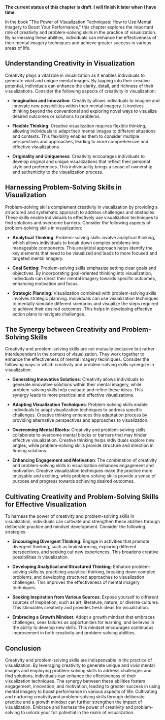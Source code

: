 **The current status of this chapter is draft. I will finish it later when I have time**

In the book "The Power of Visualization Techniques: How to Use Mental Imagery to Boost Your Performance," this chapter explores the important role of creativity and problem-solving skills in the practice of visualization. By harnessing these abilities, individuals can enhance the effectiveness of their mental imagery techniques and achieve greater success in various areas of life.

Understanding Creativity in Visualization
-----------------------------------------

Creativity plays a vital role in visualization as it enables individuals to generate vivid and unique mental images. By tapping into their creative potential, individuals can enhance the clarity, detail, and richness of their visualizations. Consider the following aspects of creativity in visualization:

* **Imagination and Innovation**: Creativity allows individuals to imagine and innovate new possibilities within their mental imagery. It involves thinking beyond the conventional and exploring novel ways to visualize desired outcomes or solutions to problems.

* **Flexible Thinking**: Creative visualization requires flexible thinking, allowing individuals to adapt their mental images to different situations and contexts. This flexibility enables them to consider multiple perspectives and approaches, leading to more comprehensive and effective visualizations.

* **Originality and Uniqueness**: Creativity encourages individuals to develop original and unique visualizations that reflect their personal style and preferences. This individuality brings a sense of ownership and authenticity to the visualization process.

Harnessing Problem-Solving Skills in Visualization
--------------------------------------------------

Problem-solving skills complement creativity in visualization by providing a structured and systematic approach to address challenges and obstacles. These skills enable individuals to effectively use visualization techniques to find solutions and overcome barriers. Consider the following aspects of problem-solving skills in visualization:

* **Analytical Thinking**: Problem-solving skills involve analytical thinking, which allows individuals to break down complex problems into manageable components. This analytical approach helps identify the key elements that need to be visualized and leads to more focused and targeted mental imagery.

* **Goal Setting**: Problem-solving skills emphasize setting clear goals and objectives. By incorporating goal-oriented thinking into visualization, individuals can direct their mental imagery towards specific outcomes, enhancing motivation and focus.

* **Strategic Planning**: Visualization combined with problem-solving skills involves strategic planning. Individuals can use visualization techniques to mentally simulate different scenarios and visualize the steps required to achieve their desired outcomes. This helps in developing effective action plans to navigate challenges.

The Synergy between Creativity and Problem-Solving Skills
---------------------------------------------------------

Creativity and problem-solving skills are not mutually exclusive but rather interdependent in the context of visualization. They work together to enhance the effectiveness of mental imagery techniques. Consider the following ways in which creativity and problem-solving skills synergize in visualization:

* **Generating Innovative Solutions**: Creativity allows individuals to generate innovative solutions within their mental imagery, while problem-solving skills help evaluate and refine these ideas. This synergy leads to more practical and effective visualizations.

* **Adapting Visualization Techniques**: Problem-solving skills enable individuals to adapt visualization techniques to address specific challenges. Creative thinking enhances this adaptation process by providing alternative perspectives and approaches to visualization.

* **Overcoming Mental Blocks**: Creativity and problem-solving skills collaborate to overcome mental blocks or barriers that may hinder effective visualization. Creative thinking helps individuals explore new angles, while problem-solving skills provide structure and direction in finding solutions.

* **Enhancing Engagement and Motivation**: The combination of creativity and problem-solving skills in visualization enhances engagement and motivation. Creative visualization techniques make the practice more enjoyable and exciting, while problem-solving skills provide a sense of purpose and progress towards achieving desired outcomes.

Cultivating Creativity and Problem-Solving Skills for Effective Visualization
-----------------------------------------------------------------------------

To harness the power of creativity and problem-solving skills in visualization, individuals can cultivate and strengthen these abilities through deliberate practice and mindset development. Consider the following strategies:

* **Encouraging Divergent Thinking**: Engage in activities that promote divergent thinking, such as brainstorming, exploring different perspectives, and seeking out new experiences. This broadens creative possibilities in visualization.

* **Developing Analytical and Structured Thinking**: Enhance problem-solving skills by practicing analytical thinking, breaking down complex problems, and developing structured approaches to visualization challenges. This improves the effectiveness of mental imagery techniques.

* **Seeking Inspiration from Various Sources**: Expose yourself to different sources of inspiration, such as art, literature, nature, or diverse cultures. This stimulates creativity and provides fresh ideas for visualization.

* **Embracing a Growth Mindset**: Adopt a growth mindset that embraces challenges, sees failures as opportunities for learning, and believes in the ability to develop new skills. This mindset encourages continuous improvement in both creativity and problem-solving abilities.

Conclusion
----------

Creativity and problem-solving skills are indispensable in the practice of visualization. By leveraging creativity to generate unique and vivid mental images and employing problem-solving skills to address challenges and find solutions, individuals can enhance the effectiveness of their visualization techniques. The synergy between these abilities fosters engagement, innovation, and motivation, leading to greater success in using mental imagery to boost performance in various aspects of life. Cultivating and nurturing creativityand problem-solving skills through deliberate practice and a growth mindset can further strengthen the impact of visualization. Embrace and harness the power of creativity and problem-solving to unlock your full potential in the realm of visualization.
